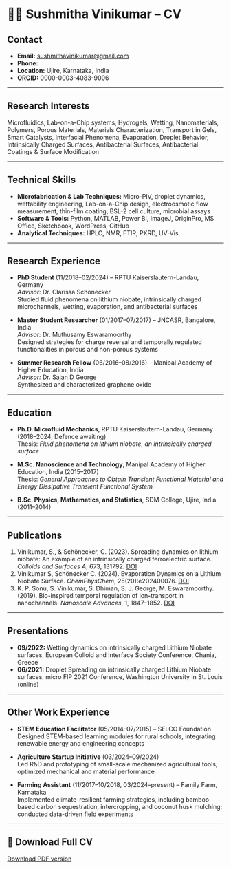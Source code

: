 # 👩‍🔬 Sushmitha Vinikumar – CV

## Contact
- **Email:** [sushmithavinikumar@gmail.com](mailto:sushmithavinikumar@gmail.com)  
- **Phone:** 
- **Location:** Ujire, Karnataka, India  
- **ORCID:** 0000-0003-4083-9006  

---

## Research Interests
Microfluidics, Lab-on-a-Chip systems, Hydrogels, Wetting, Nanomaterials, Polymers, Porous Materials, Materials Characterization, Transport in Gels, Smart Catalysts, Interfacial Phenomena, Evaporation, Droplet Behavior, Intrinsically Charged Surfaces, Antibacterial Surfaces, Antibacterial Coatings & Surface Modification

---

## Technical Skills
- **Microfabrication & Lab Techniques:** Micro-PIV, droplet dynamics, wettability engineering, Lab-on-a-Chip design, electroosmotic flow measurement, thin-film coating, BSL-2 cell culture, microbial assays
- **Software & Tools:** Python, MATLAB, Power BI, ImageJ, OriginPro, MS Office, Sketchbook, WordPress, GitHub
- **Analytical Techniques:** HPLC, NMR, FTIR, PXRD, UV-Vis

---

## Research Experience
- **PhD Student** (11/2018–02/2024) – RPTU Kaiserslautern-Landau, Germany  
  *Advisor:* Dr. Clarissa Schönecker  
  Studied fluid phenomena on lithium niobate, intrinsically charged microchannels, wetting, evaporation, and antibacterial surfaces  

- **Master Student Researcher** (01/2017–07/2017) – JNCASR, Bangalore, India  
  *Advisor:* Dr. Muthusamy Eswaramoorthy  
  Designed strategies for charge reversal and temporally regulated functionalities in porous and non-porous systems  

- **Summer Research Fellow** (06/2016–08/2016) – Manipal Academy of Higher Education, India  
  *Advisor:* Dr. Sajan D George  
  Synthesized and characterized graphene oxide  

---

## Education
- **Ph.D. Microfluid Mechanics**, RPTU Kaiserslautern-Landau, Germany (2018–2024, Defence awaiting)  
  Thesis: *Fluid phenomena on lithium niobate, an intrinsically charged surface*  

- **M.Sc. Nanoscience and Technology**, Manipal Academy of Higher Education, India (2015–2017)  
  Thesis: *General Approaches to Obtain Transient Functional Material and Energy Dissipative Transient Functional System*  

- **B.Sc. Physics, Mathematics, and Statistics**, SDM College, Ujire, India (2011–2014)

---

## Publications
1. Vinikumar, S., & Schönecker, C. (2023). Spreading dynamics on lithium niobate: An example of an intrinsically charged ferroelectric surface. *Colloids and Surfaces A*, 673, 131792. [DOI](https://doi.org/10.1016/j.colsurfa.2023.131792)  
2. Vinikumar S, Schönecker C. (2024). Evaporation Dynamics on a Lithium Niobate Surface. *ChemPhysChem*, 25(20):e202400076. [DOI](https://doi.org/10.1002/cphc.202400076)  
3. K. P. Sonu, S. Vinikumar, S. Dhiman, S. J. George, M. Eswaramoorthy. (2019). Bio-inspired temporal regulation of ion-transport in nanochannels. *Nanoscale Advances*, 1, 1847–1852. [DOI](https://doi.org/10.1039/C8NA00414E)  

---

## Presentations
- **09/2022:** Wetting dynamics on intrinsically charged Lithium Niobate surfaces, European Colloid and Interface Society Conference, Chania, Greece  
- **06/2021:** Droplet Spreading on intrinsically charged Lithium Niobate surfaces, micro FIP 2021 Conference, Washington University in St. Louis (online)  

---

## Other Work Experience
- **STEM Education Facilitator** (05/2014–07/2015) – SELCO Foundation  
  Designed STEM-based learning modules for rural schools, integrating renewable energy and engineering concepts  

- **Agriculture Startup Initiative** (03/2024–09/2024)  
  Led R&D and prototyping of small-scale mechanized agricultural tools; optimized mechanical and material performance  

- **Farming Assistant** (11/2017–10/2018, 03/2024–present) – Family Farm, Karnataka  
  Implemented climate-resilient farming strategies, including bamboo-based carbon sequestration, intercropping, and coconut husk mulching; conducted data-driven field experiments  

---

## 📄 Download Full CV
[Download PDF version](./cv/Sushmitha_Vinikumar_CV.pdf)
